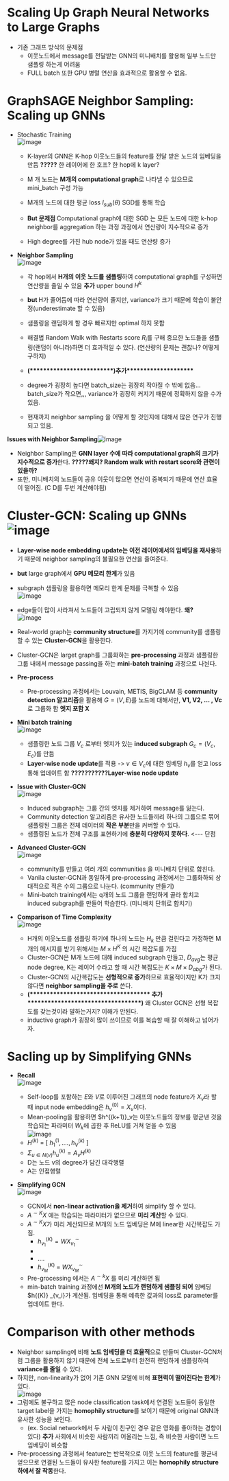 # Scaling Up Graph Neural Networks to Large Graphs
* 기존 그래프 방식의 문제점
  * 이웃노드에서 message를 전달받는 GNN의 미니배치를 활용해 일부 노드만 샘플링 하는게 어려움
  * FULL batch 또한 GPU 병렬 연산을 효과적으로 활용할 수 없음.

# GraphSAGE Neighbor Sampling: Scaling up GNNs
* Stochastic Training<br>![image](https://github.com/Jiwon96/papers/assets/65645796/43bce341-4fd0-42b7-8092-19b1b955addc)
  * K-layer의 GNN은 K-hop 이웃노드들의 feature를 전달 받은 노드의 임베딩을 만듬 <b>?????</b> 한 레이어에 한 호프? 한 hop에 k layer?
  * M 개 노드는 <b>M개의 computational graph</b>로 나타낼 수 있으므로 mini_batch 구성 가능
  * M개의 노드에 대한 평균 loss $l_{sub}( \theta )$ SGD를 통해 학습
 
  * <b>But 문제점 </b> Computational graph에 대한 SGD</b> 는 모든 노드에 대한 k-hop neighbor를 aggregation 하는 과정 과정에서 연산량이 지수적으로 증가
  * High degree를 가진 hub node가 있을 때도 연산량 증가
 
* <b>Neighbor Sampling</b><br>![image](https://github.com/Jiwon96/papers/assets/65645796/d9581937-b8f3-4337-a207-c4249fedd261)

  * 각 hop에서 <b>H개의 이웃 노드를 샘플링</b>하여 computational graph를 구성하면 연산량을 줄일 수 있음 <b>추가</b> upper bound $H^k$
  * <b>but </b> H가 줄어듬에 따라 연산량이 줄지만, variance가 크기 때문에 학습이 불안정(underestimate 할 수 있음)
  * 샘플링을 랜덤하게 할 경우 빠르지만 optimal 하지 못함
  * 해결법 Random Walk with Restarts score $R_i$를 구해 중요한 노드들을 샘플링(랜덤이 아니라)하면 더 효과적일 수 있다. (연산량의 문제는 괜찮나? 어떻게 구하지)

  * <b> (*************************)추가********************</b>
  * degree가 굉장히 높다면 batch_size는 굉장히 작아질 수 밖에 없음... batch_size가 작으면,,, variance가 굉장히 커지기 때문에 정확하지 않을 수가 있음.
  * 현재까지 neighbor sampling 을 어떻게 할 것인지에 대해서 많은 연구가 진행되고 있음.

 <b>Issues with Neighbor Sampling</b>![image](https://github.com/Jiwon96/papers/assets/65645796/a7f0d838-5caa-4ce4-a19e-592cdcac6dda)
  * Neighbor Sampling은 <b>GNN layer 수에 따라 computational graph의 크기가 지수적으로 증가</b>한다. <b>?????왜지? Random walk with restart score와 관련이 있을까?</b>
  * 또한, 미니배치의 노드들이 공유 이웃이 많으면 연산이 중복되기 때문에 연산 효율이 떨어짐. (C D를 두번 계산해야됨)

 # Cluster-GCN: Scaling up GNNs<br>![image](https://github.com/Jiwon96/papers/assets/65645796/adfa3fc9-572b-497a-b385-ff40dc1bc8d3)
  * <b>Layer-wise node embedding update는 이전 레이어에서의 임베딩을 재사용</b>하기 때문에 neighbor sampling의 불필요한 연산을 줄여준다.
  * <b> but</b> large graph에서 <b>GPU 메모리 한계</b>가 있음
  * subgraph 샘플링을 활용하면 메모리 한계 문제를 극복할 수 있음<br>![image](https://github.com/Jiwon96/papers/assets/65645796/3e3e429f-6009-48d1-b3a4-529b1be6191f)
  * edge들이 많이 사라져서 노드들이 고립되지 않게 모델링 해야한다. <b> 왜?</b> <br>![image](https://github.com/Jiwon96/papers/assets/65645796/7f1331bf-fd56-44a1-86fb-d9c2c3534476)
  * Real-world graph는 <b>community structure</b>를 가지기에 community를 샘플링 할 수 있는 <b>Cluster-GCN</b>을 활용한다.
  * Cluster-GCN은 larget graph를 그룹화하는 <b>pre-processing</b> 과정과 샘플링한 그룹 내에서 message passing을 하는 <b>mini-batch training</b> 과정으로 나뉜다.
 
  * <b>Pre-process</b>
    * Pre-processing 과정에서는 Louvain, METIS, BigCLAM 등 <b>community detection 알고리즘</b>을 활용해 $G=(V, E)$를 노드에 대해서만, <b>V1, V2, ... , Vc</b>로 그룹화 함 <b>엣지 포함 X</b>
  * <b>Mini batch training</b> <br>![image](https://github.com/Jiwon96/papers/assets/65645796/760290ef-bcdb-4c47-9b56-c30b5d88c2d3)
    * 샘플링한 노드 그룹 $V_c$ 로부터 엣지가 있는 <b>induced subgraph</b> $G_c = (V_c, E_c)$를 만듬
    * <b>Layer-wise node update</b>를 적용 -> $v \in V_c$에 대한 임베딩 $h_v$를 얻고 loss 통해 업데이트 함 <b> ???????????Layer-wise node update</b>
  
* <b>Issue with Cluster-GCN</b><br>![image](https://github.com/Jiwon96/papers/assets/65645796/2639b614-3ff4-4bcb-a264-6734c72103d8)
  * Induced subgraph는 그룹 간의 엣지를 제거하여 message를 잃는다.
  * Community detection 알고리즘은 유사한 노드들끼리 하나의 그룹으로 묶어 샘플링된 그룹은 전체 데이터의 <b>작은 부분</b>만을 커버할 수 있다.
  * 샘플링된 노드가 전체 구조를 표현하기에 <b>충분히 다양하지 못하다</b>. <--- 단점
 
* <b>Advanced Cluster-GCN</b><br>![image](https://github.com/Jiwon96/papers/assets/65645796/fb38ca9c-6b15-4eea-9322-8867335bf964)
  * community를 만들고 여러 개의 communities 을 미니배치 단위로 합친다.
  * Vanila cluster-GCN과 동일하게 pre-processing 과정에서는 그룹화하되 상대적으로 적은 수의 그룹으로 나눈다. (community 만들기)
  * Mini-batch training에서는 q개의 노드 그룹을 랜덤하게 골라 합치고 induced subgraph를 만들어 학습한다. (미니배치 단위로 합치기)

* <b>Comparison of Time Complexity</b><br>![image](https://github.com/Jiwon96/papers/assets/65645796/eb6700bc-ae3f-4708-b885-1a4ed19dd9bd)
  * H개의 이웃노드를 샘플링 하기에 하나의 노드는 $H_k$ 만큼 걸린다고 가정하면 M개의 메시지를 받기 위해서는 $M\times H^K$ 의 시간 복잡도를 가짐
  * Cluster-GCN은 M개 노드에 대해 induced subgraph 만들고, $D_{avg}$는 평균 node degree, K는 레이어 수라고 할 때 시간 복잡도는 $K\times M \times D_{abg}$가 된다.
  * Cluster-GCN의 시간복잡도는 <b>선형적으로 증가</b>하므로 효율적이지만 K가 크지 않다면 <b>neighbor sampling을 주로</b> 쓴다.
  * <b>(************************************ 추가**********************************)</b> 왜 Cluster GCN은 선형 복잡도를 갖는것이라 말하는거지? 이해가 안된다.
  * inductive graph가 굉장히 많이 쓰이므로 이를 복습할 때 잘 이해하고 넘어가자.

# Sacling up by Simplifying GNNs
* <b>Recall </b> <br>![image](https://github.com/Jiwon96/papers/assets/65645796/0acb024b-0c9f-4723-b4a0-7e2a05165e19)
  * Self-loop를 포함하는 $E$와 $V$로 이루어진 그래프의 node feature가 $X_v$라 할 때 input node embedding은 $h^{(0)}_v = X_v$이다.
  * Mean-pooling을 활용하면 $h^{(k+1)}_v는 이웃노드들의 정보를 평균낸 것을 학습되는 파라미터 $W_k$에 곱한 후 ReLU를 거쳐 얻을 수 있음 <br>![image](https://github.com/Jiwon96/papers/assets/65645796/8a987e89-cfc1-4653-8008-9cf8dd7ee9df)
  * $H^{(k)}$ = [ $h^{(1}_1, .... , h^{(k)}_V$ ]
  * $\Sigma_{u\in N{(v)}}h^{(k)}_u = A_vH^{(k)}$
  * D는 노드 v의 degree가 담긴 대각행렬
  * A는 인접행렬
 
* <b> Simplifying GCN</b><br>![image](https://github.com/Jiwon96/papers/assets/65645796/f1b8ee10-66c5-4c76-af6f-672273c27c7c)
  * GCN에서 <b>non-linear activation을 제거</b>하여 simplify 할 수 있다.
  * $A^{\sim K}X$ 에는 학습되는 파라미터가 없으므로 <b>미리 계산</b>할 수 있다.
  * $A^{\sim K}X$가 미리 계산되므로 M개의 노드 임베딩은 M에 linear한 시간복잡도 가짐.
    * $h^{(K)} _{v_1} = WX _{v_1} ^{\sim}$
    * 
    * ....
    * $h^{(K)} _{v_M}$ = $WX^{\sim} _{v_M}$
  * Pre-grocessing 에서는 $A^{\sim k}X$ 를 미리 계산하면 됨
  * min-batch training 과정에선 <b>M개의 노드가 랜덤하게 샘플링 되어</b> 임베딩 $h{(K)} _{v_i}가 계산됨. 임베딩을 통해 예측한 값과의 loss로 parameter를 업데이트 한다.
 
# Comparison with other methods
* Neighbor sampling에 비해 <b>노드 임베딩을 더 효율적</b>으로 만들며 Cluster-GCN처럼 그룹을 활용하지 않기 때문에 전체 노드로부터 완전히 랜덤하게 샘플링하여 <b>variance를 줄일</b> 수 있다.
* 하지만, non-linearity가 없어 기존 GNN 모델에 비해 <b>표현력이 떨어진다는 한계</b>가 있다. <br>![image](https://github.com/Jiwon96/papers/assets/65645796/789fc597-8a4a-4abe-a525-a19b7fbd246e)
* 그럼에도 불구하고 많은 node classification task에서 연결된 노드들이 동일한 target label을 가지는 <b>homophily structure</b>를 보이기 때문에 original GNN과 유사한 성능을 보인다.
  * (ex. Social network에서 두 사람이 친구인 경우 같은 영화를 좋아하는 경향이 있다) <b>추가</b> 사회에서 비슷한 사람끼리 어울리는 느낌, 즉 비슷한 사람이면 노드 임베딩이 비슷함
* Pre-processing 과정에서 feature는 반복적으로 이웃 노드의 feature를 평균내 얻으므로 연결된 노드들이 유사한 feature를 가지고 이는 <b>homophily structure 하에서 잘 작동</b>한다.




  
